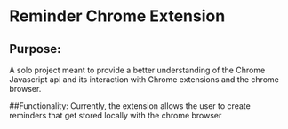 # Reminder Chrome Extension


## Purpose:
A solo project meant to provide a better understanding of the Chrome Javascript api and its interaction with Chrome extensions and the chrome browser.

##Functionality:
Currently, the extension allows the user to create reminders that get stored locally with the chrome browser